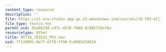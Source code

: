```yaml
---
content_type: resource
description: ''
file: https://ol-ocw-studio-app-qa.s3.amazonaws.com/courses/18-783-elliptic-curves-spring-2021/7f13d0918e7f6f70ff905c8905d3dd24_MIT18_783S21_PS5.tex
file_type: text/x-tex
parent_uid: 92e66250-c97c-4578-f088-9c985f26e74a
resourcetype: Other
title: MIT18_783S21_PS5.tex
uid: 7f13d091-8e7f-6f70-ff90-5c8905d3dd24
---
```

